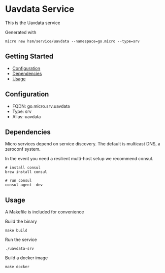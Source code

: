 # Uavdata Service

This is the Uavdata service

Generated with

```
micro new hsm/service/uavdata --namespace=go.micro --type=srv
```

## Getting Started

- [Configuration](#configuration)
- [Dependencies](#dependencies)
- [Usage](#usage)

## Configuration

- FQDN: go.micro.srv.uavdata
- Type: srv
- Alias: uavdata

## Dependencies

Micro services depend on service discovery. The default is multicast DNS, a zeroconf system.

In the event you need a resilient multi-host setup we recommend consul.

```
# install consul
brew install consul

# run consul
consul agent -dev
```

## Usage

A Makefile is included for convenience

Build the binary

```
make build
```

Run the service
```
./uavdata-srv
```

Build a docker image
```
make docker
```